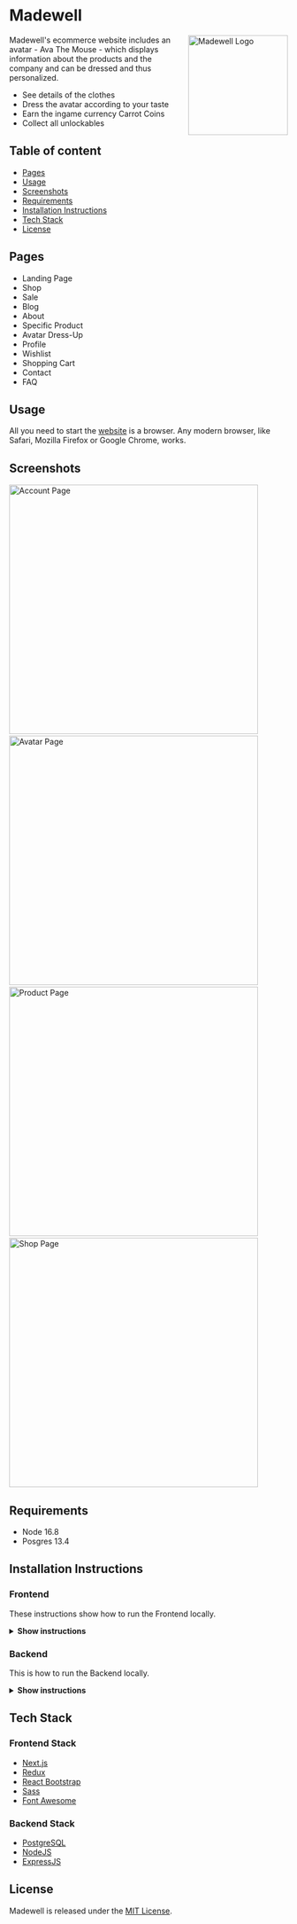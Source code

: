 # Madewell

<img src="public/favicon.ico" align="right" alt="Madewell Logo" width="180" height="180">

Madewell's ecommerce website includes an avatar - Ava The Mouse - which displays information about the products and the company and can be dressed and thus personalized.

- See details of the clothes
- Dress the avatar according to your taste
- Earn the ingame currency Carrot Coins
- Collect all unlockables

## Table of content
- [Pages](#pages)
- [Usage](#usage)
- [Screenshots](#screenshots)
- [Requirements](#requirements)
- [Installation Instructions](#installation-instructions)
- [Tech Stack](#tech-stack)
- [License](#license)

## Pages

- Landing Page
- Shop
- Sale
- Blog
- About
- Specific Product
- Avatar Dress-Up
- Profile
- Wishlist
- Shopping Cart
- Contact
- FAQ

## Usage

All you need to start the [website](https://madewell.herokuapp.com/) is a browser. Any modern browser, like Safari, Mozilla Firefox or Google Chrome, works.

## Screenshots
<img src="public/screenshots/Account.png" alt="Account Page" width="450">&nbsp;
<img src="public/screenshots/Avatar.png" alt="Avatar Page" width="450">&nbsp;
<img src="public/screenshots/Product.png" alt="Product Page" width="450">&nbsp;
<img src="public/screenshots/Shop.png" alt="Shop Page" width="450">


## Requirements

- Node 16.8
- Posgres 13.4

## Installation Instructions

### Frontend

These instructions show how to run the Frontend locally.

<details><summary><b>Show instructions</b></summary>
  
  ##### Install local dependencies:
- `yarn install`
  
  ##### Run the application:
- `yarn start`
  
  Open [http://localhost:3000](http://localhost:3000) with your browser to see the result.
  
</details>
  


### Backend

This is how to run the Backend locally.

<details><summary><b>Show instructions</b></summary>
  
  
  ##### Install local dependencies:
- `yarn install`

------------

##### Adjust local db:
  
###### 1.  Install postgres:
 - MacOS:
   - `brew install postgres`

- Ubuntu:
  - `sudo apt update`
  - `sudo apt install postgresql postgresql-contrib`

###### 2. Create db and admin user:
 - Before run and test connection, make sure you have created a database as described in the above configuration. You can use the `psql` command to create a user and database.
   - `psql -U postgres`

- Type this command to creating a new database.
  - `postgres=> CREATE DATABASE development OWNER postgres;`
  - `postgres=> \q`
 
 ------------

 ##### Setup database tables:
 - `yarn reset`
 
 ##### Start development build:
 - `yarn start:dev`

 ##### Start production build:
 - `yarn start`
  
</details>



## Tech Stack

### Frontend Stack

- [Next.js](https://nextjs.org)
- [Redux](https://redux.js.org)
- [React Bootstrap](https://react-bootstrap.github.io)
- [Sass](https://sass-lang.com)
- [Font Awesome](https://fontawesome.com)

### Backend Stack

- [PostgreSQL](https://www.postgresql.org)
- [NodeJS](https://nodejs.org/en/)  
- [ExpressJS](https://expressjs.com/)  

## License

Madewell is released under the [MIT License](/LICENSE).
